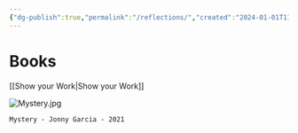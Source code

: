 ```yaml
---
{"dg-publish":true,"permalink":"/reflections/","created":"2024-01-01T11:41:36.910-05:00","updated":"2024-01-02T23:11:32.162-05:00"}
---
```


# Books

[[Show your Work\|Show your Work]]




![Mystery.jpg](/img/user/MEDIA/Mystery.jpg)
```
Mystery - Jonny Garcia - 2021
```